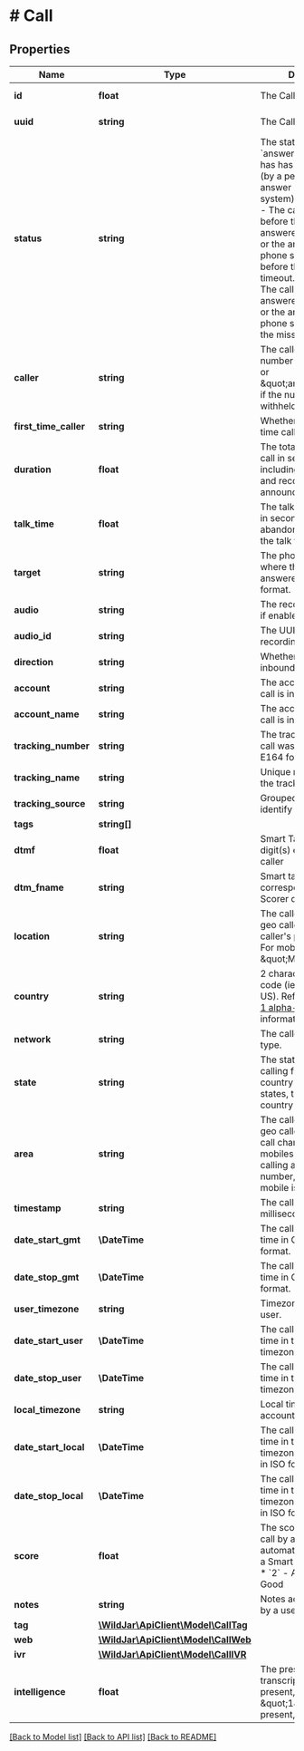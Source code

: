 # # Call

## Properties

Name | Type | Description | Notes
------------ | ------------- | ------------- | -------------
**id** | **float** | The Call ID of this call | [optional] [readonly]
**uuid** | **string** | The Call UUID | [optional] [readonly]
**status** | **string** | The status of the call:   * &#x60;answered&#x60; - The call has has been answered (by a person or the answer point phone system).   * &#x60;abandoned&#x60; - The caller has hung up before the call is answered (by a person or the answer point phone system) and before the missed call timeout.   * &#x60;missed&#x60; - The call has not been answered (by a person or the answer point phone system) before the missed call timeout. | [optional] [readonly]
**caller** | **string** | The caller&#39;s phone number in E164 format or \&quot;anonymous\&quot;, if the number was withheld or private. | [optional] [readonly]
**first_time_caller** | **string** | Whether this is the first time caller or not. | [optional] [readonly]
**duration** | **float** | The total duration of the call in seconds, including ringing time and recorded voice announcements. | [optional] [readonly]
**talk_time** | **float** | The talk time of the call in seconds. If the call is abandoned or missed, the talk time will be null. | [optional] [readonly]
**target** | **string** | The phone number where this call was answered in E164 format. | [optional] [readonly]
**audio** | **string** | The recording of the call, if enabled. | [optional] [readonly]
**audio_id** | **string** | The UUID of the call recording, if enabled. | [optional] [readonly]
**direction** | **string** | Whether the call was inbound or outbound. | [optional] [readonly]
**account** | **string** | The account number the call is in | [optional] [readonly]
**account_name** | **string** | The account name the call is in | [optional] [readonly]
**tracking_number** | **string** | The tracking number the call was received on in E164 format. | [optional] [readonly]
**tracking_name** | **string** | Unique name to identify the tracking number | [optional] [readonly]
**tracking_source** | **string** | Grouped source name to identify the call source | [optional] [readonly]
**tags** | **string[]** |  | [optional]
**dtmf** | **float** | Smart Tag Lead Scorer digit(s) entered by the caller | [optional] [readonly]
**dtm_fname** | **string** | Smart tag name for the corresponding Lead Scorer digit. | [optional] [readonly]
**location** | **string** | The caller&#39;s location. For geo callers, this is the caller&#39;s phone exchange. For mobile callers, this is \&quot;Mobile\&quot;. | [optional] [readonly]
**country** | **string** | 2 character country code (ie. AU, GB, NZ, US). Refer to [ISO 3166-1 alpha-2](https://en.wikipedia.org/wiki/ISO_3166-1_alpha-2) for more information. | [optional] [readonly]
**network** | **string** | The caller&#39;s network type. | [optional] [readonly]
**state** | **string** | The state the caller is calling from. If the country is not divided by states, the 2 character country code is used. | [optional] [readonly]
**area** | **string** | The caller&#39;s area. For geo callers, the broad call charging area. For mobiles in Australia calling a 1300 or 1800 number, the region the mobile is calling from. | [optional] [readonly]
**timestamp** | **string** | The call timestamp in milliseconds. | [optional] [readonly]
**date_start_gmt** | **\DateTime** | The call start date and time in GMT in ISO format. | [optional] [readonly]
**date_stop_gmt** | **\DateTime** | The call end date and time in GMT in ISO format. | [optional] [readonly]
**user_timezone** | **string** | Timezone of the current user. | [optional] [readonly]
**date_start_user** | **\DateTime** | The call start date and time in the user&#39;s timezone in ISO format. | [optional] [readonly]
**date_stop_user** | **\DateTime** | The call end date and time in the user&#39;s timezone in ISO format. | [optional] [readonly]
**local_timezone** | **string** | Local timezone of the account. | [optional] [readonly]
**date_start_local** | **\DateTime** | The call start date and time in the local timezone of the account in ISO format. | [optional] [readonly]
**date_stop_local** | **\DateTime** | The call end date and time in the local timezone of the account in ISO format. | [optional] [readonly]
**score** | **float** | The score given to the call by a user or automatically as part of a Smart Tag:   * &#x60;1&#x60; - Poor   * &#x60;2&#x60; - Average   * &#x60;3&#x60; - Good | [optional]
**notes** | **string** | Notes added to the call by a user. | [optional]
**tag** | [**\WildJar\ApiClient\Model\CallTag**](CallTag.md) |  | [optional]
**web** | [**\WildJar\ApiClient\Model\CallWeb**](CallWeb.md) |  | [optional]
**ivr** | [**\WildJar\ApiClient\Model\CallIVR**](CallIVR.md) |  | [optional]
**intelligence** | **float** | The presence of a transcript for this call. If present, returns a \&quot;1\&quot;. If not present, returns null. | [optional] [readonly]

[[Back to Model list]](../../README.md#models) [[Back to API list]](../../README.md#endpoints) [[Back to README]](../../README.md)
